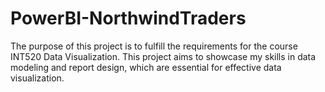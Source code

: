 # PowerBI-NorthwindTraders
The purpose of this project is to fulfill the requirements for the course INT520 Data Visualization. This project aims to showcase my skills in data modeling and report design, which are essential for effective data visualization.
